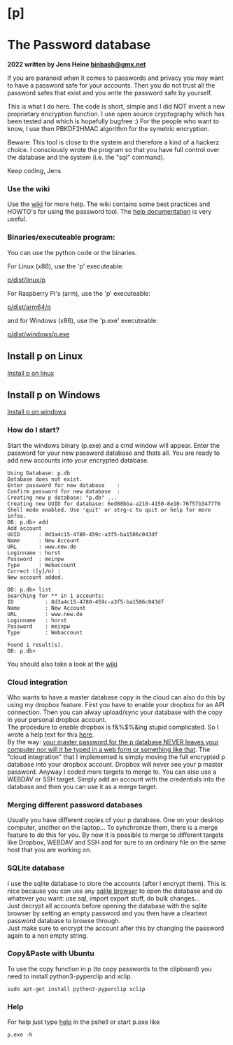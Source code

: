 # [p]

# The Password database

__2022 written by Jens Heine <binbash@gmx.net>__

If you are paranoid when it comes to passwords and privacy you may want
to have a password safe for your accounts. Then you do not trust all the
password safes that exist and you write the password safe by yourself.

This is what I do here. The code is short, simple and I did NOT invent
a new proprietary encryption function. I use open source cryptography
which has been tested and which is hopefully bugfree :)
For the people who want to know, I use then PBKDF2HMAC algorithm for the symetric encryption.

Beware: This tool is close to the system and therefore a kind of a hackerz choice. I consciously wrote the program so that you have full control over the database and the system (i.e. the "sql" command).

Keep coding,
Jens

### Use the wiki
Use the [wiki](https://github.com/binbash23/p/wiki) for more help. The wiki contains some best practices and HOWTO's for using the password tool. The [help documentation](https://github.com/binbash23/p/wiki/Full-help-documentation) is very useful.

### Binaries/executeable program:
You can use the python code or the binaries.

For Linux (x86), use the 'p' executeable:

[p/dist/linux/p](https://github.com/binbash23/p/raw/master/dist/linux/p)

For Raspberry Pi's (arm), use the 'p' executeable:

[p/dist/arm64/p](https://github.com/binbash23/p/raw/master/dist/arm64/p)

and for Windows (x86), use the 'p.exe' executeable: 

[p/dist/windows/p.exe](https://github.com/binbash23/p/raw/master/dist/windows/p.exe)

## Install p on Linux
[Install p on linux](https://github.com/binbash23/p/wiki/Install-p-on-a-linux-system-(best-practice))
## Install p on Windows
[Install p on windows](https://github.com/binbash23/p/wiki/Install-p-on-windows)

### How do I start?

Start the windows binary (p.exe) and a cmd window will appear. Enter the password for your new password database and thats all. You are ready to add new accounts into your encrypted database.

```
Using Database: p.db
Database does not exist.
Enter password for new database    :
Confirm password for new database  :
Creating new p database: "p.db" ...
Creating new UUID for database: 6ed88bba-a210-4150-8e10-76f57b347770
Shell mode enabled. Use 'quit' or strg-c to quit or help for more infos.
DB: p.db> add
Add account
UUID      : 8d3a4c15-4780-459c-a3f5-ba1586c043df
Name      : New Account
URL       : www.new.de
Loginname : horst
Password  : meinpw
Type      : Webaccount
Correct ([y]/n) :
New account added.

DB: p.db> list
Searching for ** in 1 accounts:
ID          : 8d3a4c15-4780-459c-a3f5-ba1586c043df
Name        : New Account
URL         : www.new.de
Loginname   : horst
Password    : meinpw
Type        : Webaccount

Found 1 result(s).
DB: p.db>
```

You should also take a look at the [wiki](https://github.com/binbash23/p/wiki)

### Cloud integration

Who wants to have a master database copy in the cloud can also do this by using my dropbox feature. First you have to enable your dropbox for an API connection. Then you can alway upload/sync your database with the copy in your personal dropbox account.<br>The procedure to enable dropbox is f&%$%&ing stupid complicated. So I wrote a help text for this [here](https://github.com/binbash23/p/blob/master/docs/howto_dropbox_configuration.txt).<br>By the way: [your master password for the p database NEVER leaves your computer nor will it be typed in a web form or something like that](https://github.com/binbash23/p/blob/master/docs/20221230_p_architecture.png). The "cloud integration" that I implemented is simply moving the full encrypted p database into your dropbox account. Dropbox will never see your p master password. 
Anyway I coded more targets to merge to. You can also use a WEBDAV or SSH target. Simply add an account with the credentials into the database and then you can use it as a merge target.

### Merging different password databases

Usually you have different copies of your p database. One on your desktop computer, another on the laptop... To synchronize them, there is a merge feature to do this for you. By now it is possible to merge to different targets like Dropbox, WEBDAV and SSH and for sure to an ordinary file on the same host that you are working on.

### SQLite database

I use the sqlite database to store the accounts (after I encrypt them). This is nice because you can use any [sqlite browser](https://sqlitebrowser.org/dl/) to open the database and do whatever you want: use sql, import export stuff, do bulk changes...<br>
Just decrypt all accounts before opening the database with the sqlite browser by setting an empty password and you then have a cleartext password database to browse through.<br>
Just make sure to encrypt the account after this by changing the password again to a non empty string.

### Copy&Paste with Ubuntu

To use the copy function in p (to copy passwords to the clipboard) you need to install python3-pyperclip and xclip.
```
sudo apt-get install python3-pyperclip xclip
```

### Help

For help just type [help](https://github.com/binbash23/p/wiki/Full-help-documentation#help) in the pshell or start p.exe like 
```
p.exe -h
```

